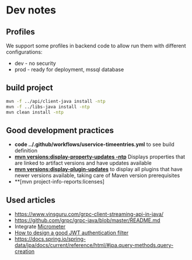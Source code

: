 # Dev notes

## Profiles
We support some profiles in backend code to allow run them with different configurations:
- dev - no security
- prod - ready for deployment, mssql database

## build project
```bash
mvn -f ../api/client-java install -ntp
mvn -f ../libs-java install -ntp
mvn clean install -ntp
```

## Good development practices
- **code ../.github/workflows/uservice-timeentries.yml** to see build definition
- **[mvn versions:display-property-updates -ntp](https://www.mojohaus.org/versions/versions-maven-plugin/display-property-updates-mojo.html)** Displays properties that are linked to artifact versions and have updates available
- **[mvn versions:display-plugin-updates](https://www.mojohaus.org/versions-maven-plugin/display-plugin-updates-mojo.html)** to display all plugins that have newer versions available, taking care of Maven version prerequisites
- **[mvn project-info-reports:licenses]

## Used articles
- https://www.vinsguru.com/grpc-client-streaming-api-in-java/
- https://github.com/grpc/grpc-java/blob/master/README.md
- Integrate [Micrometer](https://developer.ibm.com/technologies/java/tutorials/monitor-spring-boot-microservices/)
- [How to design a good JWT authentication filter](https://stackoverflow.com/questions/41975045/how-to-design-a-good-jwt-authentication-filter)
- https://docs.spring.io/spring-data/jpa/docs/current/reference/html/#jpa.query-methods.query-creation


